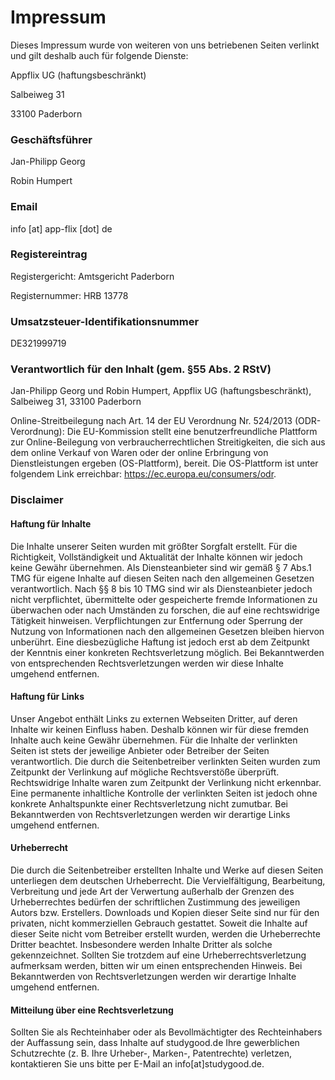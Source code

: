 # Impressum
Dieses Impressum wurde von weiteren von uns betriebenen Seiten verlinkt und gilt deshalb auch für folgende Dienste:

Appflix UG (haftungsbeschränkt)

Salbeiweg 31

33100 Paderborn

### Geschäftsführer
Jan-Philipp Georg

Robin Humpert

### Email
info [at] app-flix [dot] de

### Registereintrag
Registergericht: Amtsgericht Paderborn

Registernummer: HRB 13778

### Umsatzsteuer-Identifikationsnummer
DE321999719

### Verantwortlich für den Inhalt (gem. §55 Abs. 2 RStV)
Jan-Philipp Georg und
Robin Humpert,
Appflix UG (haftungsbeschränkt),
Salbeiweg 31,
33100 Paderborn

Online-Streitbeilegung nach Art. 14 der EU Verordnung Nr. 524/2013 (ODR-Verordnung):
Die EU-Kommission stellt eine benutzerfreundliche Plattform zur Online-Beilegung von verbraucherrechtlichen Streitigkeiten, die sich aus dem online Verkauf von Waren oder der online Erbringung von Dienstleistungen ergeben (OS-Plattform), bereit. Die OS-Plattform ist unter folgendem Link erreichbar: https://ec.europa.eu/consumers/odr.

### Disclaimer
#### Haftung für Inhalte
Die Inhalte unserer Seiten wurden mit größter Sorgfalt erstellt. Für die Richtigkeit, Vollständigkeit und Aktualität der Inhalte können wir jedoch keine Gewähr übernehmen. Als Diensteanbieter sind wir gemäß § 7 Abs.1 TMG für eigene Inhalte auf diesen Seiten nach den allgemeinen Gesetzen verantwortlich. Nach §§ 8 bis 10 TMG sind wir als Diensteanbieter jedoch nicht verpflichtet, übermittelte oder gespeicherte fremde Informationen zu überwachen oder nach Umständen zu forschen, die auf eine rechtswidrige Tätigkeit hinweisen. Verpflichtungen zur Entfernung oder Sperrung der Nutzung von Informationen nach den allgemeinen Gesetzen bleiben hiervon unberührt. Eine diesbezügliche Haftung ist jedoch erst ab dem Zeitpunkt der Kenntnis einer konkreten Rechtsverletzung möglich. Bei Bekanntwerden von entsprechenden Rechtsverletzungen werden wir diese Inhalte umgehend entfernen.

#### Haftung für Links
Unser Angebot enthält Links zu externen Webseiten Dritter, auf deren Inhalte wir keinen Einfluss haben. Deshalb können wir für diese fremden Inhalte auch keine Gewähr übernehmen. Für die Inhalte der verlinkten Seiten ist stets der jeweilige Anbieter oder Betreiber der Seiten verantwortlich. Die durch die Seitenbetreiber verlinkten Seiten wurden zum Zeitpunkt der Verlinkung auf mögliche Rechtsverstöße überprüft. Rechtswidrige Inhalte waren zum Zeitpunkt der Verlinkung nicht erkennbar. Eine permanente inhaltliche Kontrolle der verlinkten Seiten ist jedoch ohne konkrete Anhaltspunkte einer Rechtsverletzung nicht zumutbar. Bei Bekanntwerden von Rechtsverletzungen werden wir derartige Links umgehend entfernen.

#### Urheberrecht
Die durch die Seitenbetreiber erstellten Inhalte und Werke auf diesen Seiten unterliegen dem deutschen Urheberrecht. Die Vervielfältigung, Bearbeitung, Verbreitung und jede Art der Verwertung außerhalb der Grenzen des Urheberrechtes bedürfen der schriftlichen Zustimmung des jeweiligen Autors bzw. Erstellers. Downloads und Kopien dieser Seite sind nur für den privaten, nicht kommerziellen Gebrauch gestattet. Soweit die Inhalte auf dieser Seite nicht vom Betreiber erstellt wurden, werden die Urheberrechte Dritter beachtet. Insbesondere werden Inhalte Dritter als solche gekennzeichnet. Sollten Sie trotzdem auf eine Urheberrechtsverletzung aufmerksam werden, bitten wir um einen entsprechenden Hinweis. Bei Bekanntwerden von Rechtsverletzungen werden wir derartige Inhalte umgehend entfernen.

#### Mitteilung über eine Rechtsverletzung
Sollten Sie als Rechteinhaber oder als Bevollmächtigter des Rechteinhabers der Auffassung sein, dass Inhalte auf studygood.de Ihre gewerblichen Schutzrechte (z. B. Ihre Urheber-, Marken-, Patentrechte) verletzen, kontaktieren Sie uns bitte per E-Mail an info[at]studygood.de.